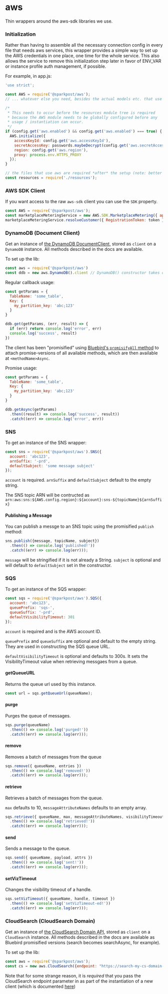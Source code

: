 # aws
Thin wrappers around the aws-sdk libraries we use.

### Initialization

Rather than having to assemble all the necessary connection config in every file that needs aws services, this wrapper provides a simple way to set up the AWS credentials in one place, one time for the whole service. This also allows the service to remove this initialization step later in favor of ENV_VAR or instance profile auth management, if possible.

For example, in app.js:

```javascript
'use strict';

const AWS = require('@sparkpost/aws');
// ... whatever else you need, besides the actual models etc. that use aws

/*
 * This needs to occur before the resources module tree is required
 * because the AWS module needs to be globally configured before any
 * usage / instantiation can occur.
 */
if (config.get('aws.enabled') && config.get('aws.enabled') === true) {
  AWS.initialize({
    accessKeyId: config.get('aws.accessKeyId'),
    secretAccessKey: passwords.maybeDecrypt(config.get('aws.secretAccessKey')),
    region: config.get('aws.region'),
    proxy: process.env.HTTPS_PROXY
  });
}

// the files that use aws are required *after* the setup (note: better auth strategies might avoid this order-dependencies in the future)
const resources = require('./resources');
```

### AWS SDK Client

If you want access to the raw `aws-sdk` client you can use the `SDK` property.

```js
const AWS = require('@sparkpost/aws');
const marketplaceMeteringService = new AWS.SDK.MarketplaceMetering({ apiVersion: '2016-01-14' });
marketplaceMeteringService.resolveCustomer({ RegistrationToken: token }, (err, data) => { ... });
```

### DynamoDB (Document Client)

Get an instance of [the DynamoDB DocumentClient](http://docs.aws.amazon.com/AWSJavaScriptSDK/latest/AWS/DynamoDB/DocumentClient.html), stored as `client` on a `DynamoDB` instance. All methods described in the docs are available.

To set up the lib:

```javascript
const aws = require('@sparkpost/aws')
const ddb = new aws.DynamoDB().client // DynamoDB() constructor takes optional Document Client config object if necessary
```

Regular callback usage:

```javascript
const getParams = {
  TableName: 'some_table',
  Key: {
    my_partition_key: 'abc;123'
  }
}

ddb.get(getParams, (err, result) => {
  if (err) return console.log('error', err)
  console.log('success', result)
})
```

The client has been "promisified" using [Bluebird's `promisifyAll` method](http://bluebirdjs.com/docs/api/promise.promisifyall.html) to attach promise-versions of all available methods, which are then available at `<methodName>Async`.

Promise usage:

```javascript
const getParams = {
  TableName: 'some_table',
  Key: {
    my_partition_key: 'abc;123'
  }
}

ddb.getAsync(getParams)
  .then((result) => console.log('success', result))
  .catch((err) => console.log('error', err))
```

### SNS

To get an instance of the SNS wrapper:

```js
const sns = require('@sparkpost/aws').SNS({ 
  account: 'abc123', 
  arnSuffix: '-prd', 
  defaultSubject: 'some message subject'
});
```

`account` is required. `arnSuffix` and `defaultSubject` default to the empty string.

The SNS topic ARN will be contructed as `arn:aws:sns:${AWS.config.region}:${account}:sns-${topicName}${arnSuffix}`

#### Publishing a Message

You can publish a messge to an SNS topic using the promisified `publish` method:

```js
sns.publish({message, topicName, subject})
  .then(() => console.log('published!'))
  .catch((err) => console.log(err)));
```

`message` will be stringified if it is not already a String. `subject` is optional and will default to `defaultSubject` set in the constructor.

### SQS

To get an instance of the SQS wrapper:

```js
const sqs = require('@sparkpost/aws').SQS({ 
  account: 'abc123', 
  queuePrefix: 'sqs-', 
  queueSuffix: '-prd',
  defaultVisibilityTimeout: 301
});
```

`account` is required and is the AWS account ID.

`queuePrefix` and `queueSuffix` are optional and default to the empty string. They are used in constructing the SQS queue URL.

`defaultVisibilityTimeout` is optional and defaults to 300s. It sets the VisibilityTimeout value when retrieving messgaes from a queue.


#### getQueueURL

Returns the queue url used by this instance.

```js
const url = sqs.getQueueUrl(queueName);
```

#### purge

Purges the queue of messages.

```js
sqs.purge(queueName)
  .then(() => console.log('purged!'))
  .catch((err) => console.log(err)));
```

#### remove

Removes a batch of messages from the queue

```js
sqs.remove({ queueName, entries })
  .then(() => console.log('removed!'))
  .catch((err) => console.log(err)));
```

#### retrieve

Retrieves a batch of messages from the queue.

`max` defaults to 10, `messageAttributeNames` defaults to an empty array.

```js
sqs.retrieve({ queueName, max, messageAttributeNames, visibilityTimeout })
  .then(() => console.log('retrieved!'))
  .catch((err) => console.log(err)));
```

#### send

Sends a message to the queue.

```js
sqs.send({ queueName, payload, attrs })
  .then(() => console.log('sent!'))
  .catch((err) => console.log(err)));
```

#### setVizTimeout

Changes the visibility timeout of a handle.

```js
sqs.setVizTimeout({ queueName, handle, timeout })
  .then(() => console.log('setVizTimeout-ed!'))
  .catch((err) => console.log(err)));
```

### CloudSearch (CloudSearch Domain)

Get an instance of [the CloudSearch Domain API](https://docs.aws.amazon.com/AWSJavaScriptSDK/latest/AWS/CloudSearchDomain.html), stored as `client` on a `CloudSearch` instance. All methods described in the docs are available as Bluebird promisified versions (search becomes searchAsync, for example).

To set up the lib:

```javascript
const aws = require('@sparkpost/aws');
const cs = new aws.CloudSearch({endpoint: "https://search-my-cs-domain-url.com"}).client;
```

Note that for some strange reason, it is _required_ that you pass the CloudSearch endpoint parameter in as part of the instantiation of a new client (which is documented [here](https://docs.aws.amazon.com/AWSJavaScriptSDK/latest/AWS/CloudSearchDomain.html#constructor-property))
